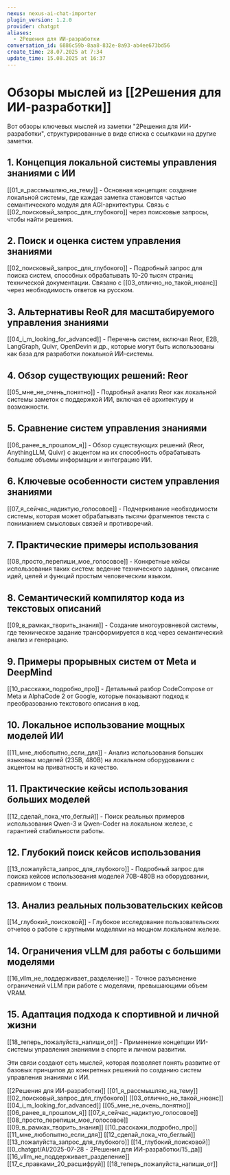```yaml
---
nexus: nexus-ai-chat-importer
plugin_version: 1.2.0
provider: chatgpt
aliases:
  - 2Решения для ИИ-разработки
conversation_id: 6886c59b-8aa8-832e-8a93-ab4ee673bd56
create_time: 28.07.2025 at 7:34
update_time: 15.08.2025 at 16:37
---
```

# Обзоры мыслей из [[2Решения для ИИ-разработки]]

Вот обзоры ключевых мыслей из заметки "2Решения для ИИ-разработки", структурированные в виде списка с ссылками на другие заметки.

## 1. Концепция локальной системы управления знаниями с ИИ
[[01_я_рассмышляю_на_тему]] - Основная концепция: создание локальной системы, где каждая заметка становится частью семантического модуля для AGI-архитектуры. Связь с [[02_поисковый_запрос_для_глубокого]] через поисковые запросы, чтобы найти решения.

## 2. Поиск и оценка систем управления знаниями
[[02_поисковый_запрос_для_глубокого]] - Подробный запрос для поиска систем, способных обрабатывать 10-20 тысяч страниц технической документации. Связано с [[03_отлично_но_такой_нюанс]] через необходимость ответов на русском.

## 3. Альтернативы ReoR для масштабируемого управления знаниями
[[04_i_m_looking_for_advanced]] - Перечень систем, включая Reor, E2B, LangGraph, Quivr, OpenDevin и др., которые могут быть использованы как база для разработки локальной ИИ-системы.

## 4. Обзор существующих решений: Reor
[[05_мне_не_очень_понятно]] - Подробный анализ Reor как локальной системы заметок с поддержкой ИИ, включая её архитектуру и возможности.

## 5. Сравнение систем управления знаниями
[[06_ранее_в_прошлом_я]] - Обзор существующих решений (Reor, AnythingLLM, Quivr) с акцентом на их способность обрабатывать большие объемы информации и интеграцию ИИ.

## 6. Ключевые особенности систем управления знаниями
[[07_я_сейчас_надиктую_голосовое]] - Подчеркивание необходимости системы, которая может обрабатывать тысячи фрагментов текста с пониманием смысловых связей и противоречий.

## 7. Практические примеры использования
[[08_просто_перепиши_мое_голосовое]] - Конкретные кейсы использования таких систем: ведение технического задания, описание идей, целей и функций простым человеческим языком.

## 8. Семантический компилятор кода из текстовых описаний
[[09_в_рамках_творить_знания]] - Создание многоуровневой системы, где техническое задание трансформируется в код через семантический анализ и генерацию.

## 9. Примеры прорывных систем от Meta и DeepMind
[[10_расскажи_подробно_про]] - Детальный разбор CodeCompose от Meta и AlphaCode 2 от Google, которые показывают подход к преобразованию текстового описания в код.

## 10. Локальное использование мощных моделей ИИ
[[11_мне_любопытно_если_для]] - Анализ использования больших языковых моделей (235B, 480B) на локальном оборудовании с акцентом на приватность и качество.

## 11. Практические кейсы использования больших моделей
[[12_сделай_пока_что_беглый]] - Поиск реальных примеров использования Qwen-3 и Qwen-Coder на локальном железе, с гарантией стабильности работы.

## 12. Глубокий поиск кейсов использования
[[13_пожалуйста_запрос_для_глубокого]] - Подробный запрос для поиска кейсов использования моделей 70B-480B на оборудовании, сравнимом с твоим.

## 13. Анализ реальных пользовательских кейсов
[[14_глубокий_поисковой]] - Глубокое исследование пользовательских отчетов о работе с крупными моделями на мощном локальном железе.

## 14. Ограничения vLLM для работы с большими моделями
[[16_vllm_не_поддерживает_разделение]] - Точное разъяснение ограничений vLLM при работе с моделями, превышающими объем VRAM.

## 15. Адаптация подхода к спортивной и личной жизни
[[18_теперь_пожалуйста_напиши_от]] - Применение концепции ИИ-системы управления знаниями в спорте и личном развитии.

Эти связи создают сеть мыслей, которая позволяет понять развитие от базовых принципов до конкретных решений по созданию систем управления знаниями с ИИ.

[[2Решения для ИИ-разработки]]
[[01_я_рассмышляю_на_тему]]
[[02_поисковый_запрос_для_глубокого]]
[[03_отлично_но_такой_нюанс]]
[[04_i_m_looking_for_advanced]]
[[05_мне_не_очень_понятно]]
[[06_ранее_в_прошлом_я]]
[[07_я_сейчас_надиктую_голосовое]]
[[08_просто_перепиши_мое_голосовое]]
[[09_в_рамках_творить_знания]]
[[10_расскажи_подробно_про]]
[[11_мне_любопытно_если_для]]
[[12_сделай_пока_что_беглый]]
[[13_пожалуйста_запрос_для_глубокого]]
[[14_глубокий_поисковой]]
[[0_chatgpt/AI/2025-07-28 - 2Решения для ИИ-разработки/15_да]]
[[16_vllm_не_поддерживает_разделение]]
[[17_с_правками_20_расшифруй]]
[[18_теперь_пожалуйста_напиши_от]]
